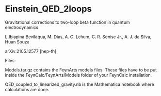 # Einstein_QED_2loops
Gravitational corrections to two-loop beta function in quantum electrodynamics

L.Ibiapina Bevilaqua, M. Dias, A. C. Lehum, C. R. Senise Jr., A. J. da Silva, Huan Souza

arXiv:2105.12577 [hep-th]

Files:

Models.tar.gz contains the FeynArts models files. These files have to be put inside the FeynCalc/FeynArts/Models folder of your FeynCalc installation.

QED_coupled_to_linearized_gravity.nb is the Mathematica notebook where calculations are done.
